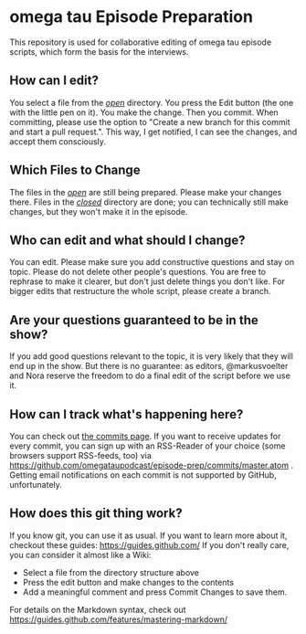 # omega tau Episode Preparation

This repository is used for collaborative editing of omega tau episode scripts, which form the basis for the interviews.

## How can I edit?

You select a file from the [_open_](https://github.com/omegataupodcast/episode-prep/tree/master/open) directory. You press the Edit button (the one with the little pen on it). You make the change. Then you commit. When committing, please use the option to "Create a new branch for this commit and start a pull request.". This way, I get notified, I can see the changes, and accept them consciously.

## Which Files to Change

The files in the [_open_](https://github.com/omegataupodcast/episode-prep/tree/master/open) are still being prepared. Please make your changes there. Files in the [_closed_](https://github.com/omegataupodcast/episode-prep/tree/master/closed)  directory are done; you can technically still make changes, but they won't make it in the episode.

## Who can edit and what should I change?

You can edit. Please make sure you add constructive questions and stay on topic. Please do not delete other people's questions. You are free to rephrase to make it clearer, but don't just delete things you don't like. For bigger edits that restructure the whole script, please create a branch.

## Are your questions guaranteed to be in the show?

If you add good questions relevant to the topic, it is very likely that they will end up in the show. But there is no guarantee: as editors, @markusvoelter and Nora reserve the freedom to do a final edit of the script before we use it.

## How can I track what's happening here?

You can check out [the commits page](https://github.com/omegataupodcast/episode-prep/commits/master). If you want to receive updates for every commit, you can sign up with an RSS-Reader of your choice (some browsers support RSS-feeds, too) via https://github.com/omegataupodcast/episode-prep/commits/master.atom . Getting email notifications on each commit is not supported by GitHub, unfortunately.

## How does this git thing work?

If you know git, you can use it as usual. If you want to learn more about it, checkout these guides: https://guides.github.com/ If you don't really care, you can consider it almost like a Wiki:

* Select a file from the directory structure above
* Press the edit button and make changes to the contents
* Add a meaningful comment and press Commit Changes to save them.

For details on the Markdown syntax, check out https://guides.github.com/features/mastering-markdown/
